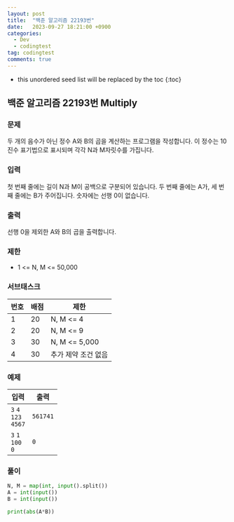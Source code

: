 ```yaml
---
layout: post
title:  "백준 알고리즘 22193번"
date:   2023-09-27 18:21:00 +0900
categories:
  - Dev
  - codingtest
tag: codingtest
comments: true
---
```


* this unordered seed list will be replaced by the toc
{:toc}

## 백준 알고리즘 22193번 Multiply

### 문제

두 개의 음수가 아닌 정수 A와 B의 곱을 계산하는 프로그램을 작성합니다. 이 정수는 10진수 표기법으로 표시되며 각각 N과 M자릿수를 가집니다.

### 입력

첫 번째 줄에는 길이 N과 M이 공백으로 구분되어 있습니다. 두 번째 줄에는 A가, 세 번째 줄에는 B가 주어집니다. 숫자에는 선행 0이 없습니다.

### 출력

선행 0을 제외한 A와 B의 곱을 출력합니다.

### 제한

- 1 <= N, M <= 50,000

### 서브태스크

| 번호 | 배점 | 제한 |
| --- | --- | --- |
| 1 | 20 | N, M <= 4 |
| 2 | 20 | N, M <= 9 |
| 3 | 30 | N, M <= 5,000 |
| 4 | 30 | 추가 제약 조건 없음 |

### 예제

| 입력 | 출력 |
| --- | --- |
| `3` `4` <br/> `123` <br/> `4567` | `561741` |
| `3` `1` <br/> `100` <br/> `0` | `0` |

### 풀이

```py
N, M = map(int, input().split())
A = int(input())
B = int(input())

print(abs(A*B))
```